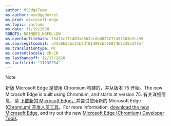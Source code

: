 ```yaml
---
author: MSEdgeTeam
ms.author: msedgedevrel
ms.prod: microsoft-edge
ms.topic: include
ms.date: 11/19/2020
ROBOTS: NOINDEX,NOFOLLOW
ms.openlocfilehash: f8412cff14031a662acdbd826277a57503e2cc55
ms.sourcegitcommit: a35a6b5bbc21b7df61d08cbc6b074b5325ad4fef
ms.translationtype: MT
ms.contentlocale: zh-CN
ms.lasthandoff: 12/17/2020
ms.locfileid: "11232254"
---
```

> [!NOTE]
> <span data-ttu-id="3f3d6-101">新版 Microsoft Edge 是使用 Chromium 构建的，并从版本 75 开始。</span><span class="sxs-lookup"><span data-stu-id="3f3d6-101">The new Microsoft Edge is built using Chromium, and starts at version 75.</span></span>  <span data-ttu-id="3f3d6-102">有关详细信息，请 [下载新的 Microsoft Edge，][MicrosoftNewEdge]并尝试使用新的 Microsoft Edge ([Chromium) 开发人员工具][DevtoolsGuideChromium]。</span><span class="sxs-lookup"><span data-stu-id="3f3d6-102">For more information, [download the new Microsoft Edge][MicrosoftNewEdge], and try out the new [Microsoft Edge (Chromium) Developer Tools][DevtoolsGuideChromium].</span></span>  

<!-- links -->  

[DevtoolsGuideChromium]: /microsoft-edge/devtools-guide-chromium "Microsoft Edge (Chromium) 开发人员工具"  

[MicrosoftNewEdge]: https://www.microsoft.com/edge "下载新版 Microsoft Edge 浏览器"  
